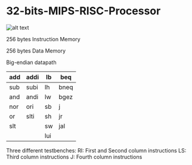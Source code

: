 # 32-bits-MIPS-RISC-Processor

![alt text](https://github.com/herlessjap/32-bits-MIPS-RISC-Processor/blob/master/src/datapath.png "Datapath")

256 bytes Instruction Memory

256 bytes Data Memory

Big-endian datapath

| add | addi | lb  | beq  |
|-----|------|-----|------|
| sub | subi | lh  | bneq |
| and | andi | lw  | bgez |
| nor | ori  | sb  | j    |
| or  | slti | sh  | jr   |
| slt |      | sw  | jal  |
|     |      | lui |      |

Three different testbenches:
RI: First and Second column instructions
LS: Third column instructions
J: Fourth column instructions
